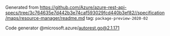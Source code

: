 Generated from https://github.com/Azure/azure-rest-api-specs/tree/3c764635e7d442b3e74caf593029fcd440b3ef82//specification/maps/resource-manager/readme.md tag: `package-preview-2020-02`

Code generator @microsoft.azure/autorest.go@2.1.171


